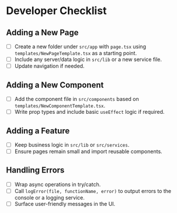 # Developer Checklist

## Adding a New Page
- [ ] Create a new folder under `src/app` with `page.tsx` using `templates/NewPageTemplate.tsx` as a starting point.
- [ ] Include any server/data logic in `src/lib` or a new service file.
- [ ] Update navigation if needed.

## Adding a New Component
- [ ] Add the component file in `src/components` based on `templates/NewComponentTemplate.tsx`.
- [ ] Write prop types and include basic `useEffect` logic if required.

## Adding a Feature
- [ ] Keep business logic in `src/lib` or `src/services`.
- [ ] Ensure pages remain small and import reusable components.

## Handling Errors
- [ ] Wrap async operations in try/catch.
- [ ] Call `logError(file, functionName, error)` to output errors to the console or a logging service.
- [ ] Surface user-friendly messages in the UI.

